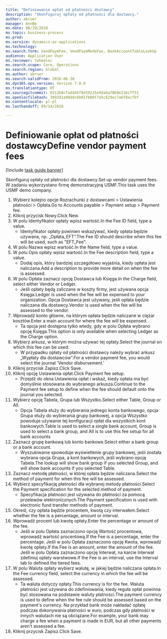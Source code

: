 ```yaml
--- 
title: "Definiowanie opłat od płatności dostawcy"
description: "Skonfiguruj opłaty od płatności dla dostawcy."
author: abruer
manager: AnnBe
ms.date: 08/29/2018
ms.topic: business-process
ms.prod: 
ms.service: dynamics-ax-applications
ms.technology: 
ms.search.form: VendPaymFee, VendPaymModeFee, BankAccountTableLookUp
audience: Application User
ms.reviewer: twheeloc
ms.search.scope: Core, Operations
ms.search.region: Global
ms.author: abruer
ms.search.validFrom: 2016-06-30
ms.dyn365.ops.version: Version 7.0.0
ms.translationtype: HT
ms.sourcegitcommit: 0312b8cfadd45f8e59225e9daba78b9e216cff51
ms.openlocfilehash: 399291a98ddc6b01fb08f7a5c629ec7a6f8acfbf
ms.contentlocale: pl-pl
ms.lasthandoff: 09/14/2018

---
```

# <a name="define-vendor-payment-fees"></a><span data-ttu-id="34899-103">Definiowanie opłat od płatności dostawcy</span><span class="sxs-lookup"><span data-stu-id="34899-103">Define vendor payment fees</span></span>

[!include [task guide banner](../../includes/task-guide-banner.md)]

<span data-ttu-id="34899-104">Skonfiguruj opłaty od płatności dla dostawcy.</span><span class="sxs-lookup"><span data-stu-id="34899-104">Set up vendor payment fees.</span></span> <span data-ttu-id="34899-105">W zadaniu wykorzystano firmę demonstracyjną USMF.</span><span class="sxs-lookup"><span data-stu-id="34899-105">This task uses the USMF demo company.</span></span>

1. <span data-ttu-id="34899-106">Wybierz kolejno opcje Rozrachunki z dostawcami > Ustawienia płatności > Opłata.</span><span class="sxs-lookup"><span data-stu-id="34899-106">Go to Accounts payable > Payment setup > Payment fee.</span></span>
2. <span data-ttu-id="34899-107">Kliknij przycisk Nowy.</span><span class="sxs-lookup"><span data-stu-id="34899-107">Click New.</span></span>
3. <span data-ttu-id="34899-108">W polu Identyfikator opłaty wpisz wartość.</span><span class="sxs-lookup"><span data-stu-id="34899-108">In the Fee ID field, type a value.</span></span>
    * <span data-ttu-id="34899-109">Identyfikator opłaty powinien wskazywać, kiedy opłata będzie używana, np. „Opłata_EFT”.</span><span class="sxs-lookup"><span data-stu-id="34899-109">The Fee ID should describe when this fee will be used, such as "EFT_Fee".</span></span>  
4. <span data-ttu-id="34899-110">W polu Nazwa wpisz wartość.</span><span class="sxs-lookup"><span data-stu-id="34899-110">In the Name field, type a value.</span></span>
5. <span data-ttu-id="34899-111">W polu Opis opłaty wpisz wartość.</span><span class="sxs-lookup"><span data-stu-id="34899-111">In the Fee description field, type a value.</span></span>
    * <span data-ttu-id="34899-112">Dodaj opis, który bardziej szczegółowo wyjaśnia, kiedy opłata jest naliczana.</span><span class="sxs-lookup"><span data-stu-id="34899-112">Add a description to provide more detail on when the fee is assessed.</span></span>  
6. <span data-ttu-id="34899-113">W polu Opłata zaznacz opcję Dostawca lub Księga.</span><span class="sxs-lookup"><span data-stu-id="34899-113">In the Charge field, select either Vendor or Ledger.</span></span>
    * <span data-ttu-id="34899-114">Jeśli opłaty będą zaliczane w koszty firmy, jest używana opcja Księga.</span><span class="sxs-lookup"><span data-stu-id="34899-114">Ledger is used when the fee will be expensed to your organization.</span></span>  <span data-ttu-id="34899-115">Opcja Dostawca jest używany, jeśli opłata będzie naliczana dla dostawcy.</span><span class="sxs-lookup"><span data-stu-id="34899-115">Vendor is used when the fee will be assessed to the vendor.</span></span>  
7. <span data-ttu-id="34899-116">Wprowadź konto główne, na którym opłata będzie naliczane w ciężar kosztów.</span><span class="sxs-lookup"><span data-stu-id="34899-116">Enter a main account for where the fee will be expensed.</span></span>
    * <span data-ttu-id="34899-117">Ta opcja jest dostępna tylko wtedy, gdy w polu Opłata wybrano opcję Księga.</span><span class="sxs-lookup"><span data-stu-id="34899-117">This option is only available when selecting Ledger as the Charge option.</span></span>  
8. <span data-ttu-id="34899-118">Wybierz arkusz, w którym można używać tej opłaty.</span><span class="sxs-lookup"><span data-stu-id="34899-118">Select the journal on which this fee can be used.</span></span> 
    * <span data-ttu-id="34899-119">W przypadku opłaty od płatności dostawcy należy wybrać arkusz „Wypłaty dla dostawców”.</span><span class="sxs-lookup"><span data-stu-id="34899-119">For a vendor payment fee, you would select the journal 'Vendor disbursement.'</span></span>  
9. <span data-ttu-id="34899-120">Kliknij przycisk Zapisz.</span><span class="sxs-lookup"><span data-stu-id="34899-120">Click Save.</span></span>
10. <span data-ttu-id="34899-121">Kliknij opcję Ustawienia opłat.</span><span class="sxs-lookup"><span data-stu-id="34899-121">Click Payment fee setup.</span></span>
    * <span data-ttu-id="34899-122">Przejdź do okna Ustawienia opłat i wskaż, kiedy opłata ma być domyślnie stosowana do wybranego arkusza.</span><span class="sxs-lookup"><span data-stu-id="34899-122">Continue to the Payment fee setup to define when the fee should default onto the journal you selected.</span></span>  
11. <span data-ttu-id="34899-123">Wybierz opcję Tabela, Grupa lub Wszystko.</span><span class="sxs-lookup"><span data-stu-id="34899-123">Select either Table, Group or All.</span></span>
    * <span data-ttu-id="34899-124">Opcja Tabela służy do wybierania jednego konta bankowego, opcja Grupa służy do wybierania grupy bankowej, a opcja Wszystko powoduje używanie tej konfiguracji opłat dla wszystkich kont bankowych.</span><span class="sxs-lookup"><span data-stu-id="34899-124">Table is used to select a single bank account, Group is used to select a bank group, and All is to use this fee setup for all bank accounts</span></span>  
12. <span data-ttu-id="34899-125">Zaznacz grupę bankową lub konto bankowe.</span><span class="sxs-lookup"><span data-stu-id="34899-125">Select either a bank group or a bank account.</span></span>
    * <span data-ttu-id="34899-126">Wyszukiwanie spowoduje wyświetlenie grupy bankowej, jeśli została wybrana opcja Grupa, a kont bankowych, jeśli wybrano opcję Tabela.</span><span class="sxs-lookup"><span data-stu-id="34899-126">The lookup will show bank group if you selected Group, and will show bank accounts if you selected Table.</span></span>  
13. <span data-ttu-id="34899-127">Zaznacz metodę płatności, w której opłata będzie naliczana.</span><span class="sxs-lookup"><span data-stu-id="34899-127">Select the method of payment for when this fee will be assessed.</span></span>
14. <span data-ttu-id="34899-128">Wybierz specyfikację płatności dla wybranej metody płatności.</span><span class="sxs-lookup"><span data-stu-id="34899-128">Select the Payment specification for the selected method of payment.</span></span>
    * <span data-ttu-id="34899-129">Specyfikacja płatności jest używana do płatności za pomocą przelewów elektronicznych.</span><span class="sxs-lookup"><span data-stu-id="34899-129">The Payment specification is used with electronic fund transfer methods of payment.</span></span>  
15. <span data-ttu-id="34899-130">Określ, czy opłata będzie procentem, kwotą czy interwałem.</span><span class="sxs-lookup"><span data-stu-id="34899-130">Select whether the fee is a percentage, amount or interval.</span></span>
16. <span data-ttu-id="34899-131">Wprowadź procent lub kwotę opłaty.</span><span class="sxs-lookup"><span data-stu-id="34899-131">Enter the percentage or amount of the fee.</span></span>
    * <span data-ttu-id="34899-132">Jeśli w polu Opłata zaznaczono opcję Wartość procentowa, wprowadź wartość procentową.</span><span class="sxs-lookup"><span data-stu-id="34899-132">If the Fee is a percentage, enter the percentage.</span></span> <span data-ttu-id="34899-133">Jeśli w polu Opłata zaznaczono opcję Kwota, wprowadź kwotę opłaty.</span><span class="sxs-lookup"><span data-stu-id="34899-133">If the Fee is an amount, enter the amount of the fee.</span></span> <span data-ttu-id="34899-134">Jeśli w polu Opłata zaznaczono opcję Interwał, na karcie Interwał zdefiniuj opłaty warstwowe.</span><span class="sxs-lookup"><span data-stu-id="34899-134">If the Fee is an interval, use the Interval tab to defined the tiered fees.</span></span>  
17. <span data-ttu-id="34899-135">W polu Waluta opłaty wybierz walutę, w jakiej będzie naliczana opłata.</span><span class="sxs-lookup"><span data-stu-id="34899-135">In the Fee currency field, select the currency in which the fee will be assessed.</span></span>
    * <span data-ttu-id="34899-136">Ta waluta dotyczy opłaty.</span><span class="sxs-lookup"><span data-stu-id="34899-136">This currency is for the fee.</span></span> <span data-ttu-id="34899-137">Waluta płatności jest używana do zdefiniowania, kiedy reguła opłat powinna być stosowana na podstawie waluty płatności.</span><span class="sxs-lookup"><span data-stu-id="34899-137">The payment currency is used to define when the fee rule should be assessed based on the payment's currency.</span></span> <span data-ttu-id="34899-138">Na przykład bank może nakładać opłatę podczas dokonywania płatności w euro, podczas gdy płatności w innych walutach nie są obciążane.</span><span class="sxs-lookup"><span data-stu-id="34899-138">For example, your bank may charge a fee when a payment is made in EUR, but all other payments aren't assessed a fee.</span></span>  
18. <span data-ttu-id="34899-139">Kliknij przycisk Zapisz.</span><span class="sxs-lookup"><span data-stu-id="34899-139">Click Save.</span></span>


